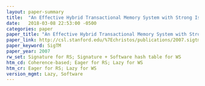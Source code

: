 ```yaml
---
layout: paper-summary
title:  "An Effective Hybrid Transactional Memory System with Strong Isolation Guarantees"
date:   2018-03-08 22:53:00 -0500
categories: paper
paper_title: "An Effective Hybrid Transactional Memory System with Strong Isolation Guarantees"
paper_link: http://csl.stanford.edu/%7Echristos/publications/2007.sigtm.isca.pdf
paper_keyword: SigTM
paper_year: 2007
rw_set: Signature for RS; Signature + Software hash table for WS
htm_cd: Coherence-based; Eager for RS; Lazy for WS
htm_cr: Eager for RS; Lazy for WS
version_mgmt: Lazy, Software
---
```


